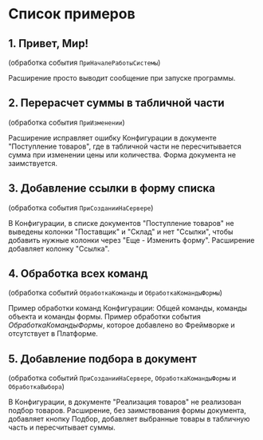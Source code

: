 # Список примеров

## 1. Привет, Мир!

(обработка события `ПриНачалеРаботыСистемы`)

Расширение просто выводит сообщение при запуске программы.

## 2. Перерасчет суммы в табличной части

(обработка события `ПриИзменении`)

Расширение исправляет ошибку Конфигурации в документе "Поступление товаров", где в табличной части не пересчитывается сумма при изменении цены или количества. Форма документа не заимствуется.

## 3. Добавление ссылки в форму списка

(обработка события `ПриСозданииНаСервере`)

В Конфигурации, в списке документов "Поступление товаров" не выведены колонки "Поставщик" и "Склад" и нет "Ссылки", чтобы добавить нужные колонки через "Еще - Изменить форму". Расширение добавляет колонку "Ссылка".

## 4. Обработка всех команд

(обработка событий `ОбработкаКоманды` и `ОбработкаКомандыФормы`)

Пример обработки команд Конфигурации: Общей команды, команды объекта и команды формы. Пример обработки события *ОбработкаКомандыФормы*, которое добавлено во Фреймворке и отсутствует в Платформе.

## 5. Добавление подбора в документ

(обработка событий `ПриСозданииНаСервере`, `ОбработкаКомандыФормы` и `ОбработкаВыбора`)

В Конфигурации, в документе "Реализация товаров" не реализован подбор товаров. Расширение, без заимствования формы документа, добавляет кнопку Подбор, добавляет выбранные товары в табличную часть и пересчитывает суммы. 
